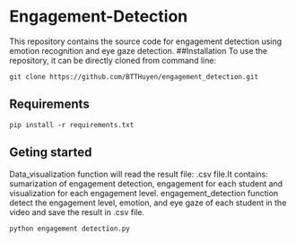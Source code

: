 # Engagement-Detection 
This repository contains the source code for engagement detection using emotion recognition and eye gaze detection.
##Installation
To use the repository, it can be directly cloned from command line:
```shell script
git clone https://github.com/BTTHuyen/engagement_detection.git
```
## Requirements
```shell script
pip install -r requirements.txt
```
## Geting started
Data_visualization function will read the result file: .csv file.It contains: sumarization of engagement detection, engagement for each student and visualization for each engagement level.
engagement_detection function detect the engagement level, emotion, and eye gaze of each student in the video and save the result in .csv file.
```shell script
python engagement detection.py
```
